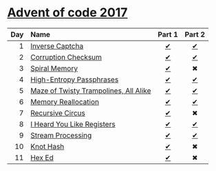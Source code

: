 [Advent of code 2017](https://adventofcode.com)
=====================
| Day | Name                                          | Part 1                        | Part 2                        |
|----:|:----------------------------------------------|:-----------------------------:|:-----------------------------:|
| 1   | [Inverse Captcha][Day1]                       | [&#10004;](./Day1/Part1.fsx)  | [&#10004;](./Day1/Part2.fsx)  |
| 2   | [Corruption Checksum][Day2]                   | [&#10004;](./Day2/Part1.fsx)  | [&#10004;](./Day2/Part2.fsx)  |
| 3   | [Spiral Memory][Day3]                         | [&#10004;](./Day3/Part1.fsx)  | &#10006;                      |
| 4   | [High-Entropy Passphrases][Day4]              | [&#10004;](./Day4/Part1.fsx)  | [&#10004;](./Day4/Part2.fsx)  |
| 5   | [Maze of Twisty Trampolines, All Alike][Day5] | [&#10004;](./Day5/Part1.fsx)  | [&#10004;](./Day5/Part2.fsx)  |
| 6   | [Memory Reallocation][Day6]                   | [&#10004;](./Day6/Part1.fsx)  | [&#10004;](./Day6/Part2.fsx)  |
| 7   | [Recursive Circus][Day7]                      | [&#10004;](./Day7/Part1.fsx)  | &#10006;                      |
| 8   | [I Heard You Like Registers][Day8]            | [&#10004;](./Day8/Part1.fsx)  | [&#10004;](./Day8/Part2.fsx)  |
| 9   | [Stream Processing][Day9]                     | [&#10004;](./Day9/Part1.fsx)  | [&#10004;](./Day9/Part2.fsx)  |
| 10  | [Knot Hash][Day10]                            | [&#10004;](./Day10/Part1.fsx) | &#10006;                      |
| 11  | [Hex Ed][Day10]                               | [&#10004;](./Day11/Part1.fsx) | &#10006;                      |

[Day1]: https://adventofcode.com/2017/day/1
[Day2]: https://adventofcode.com/2017/day/2
[Day3]: https://adventofcode.com/2017/day/3
[Day4]: https://adventofcode.com/2017/day/4
[Day5]: https://adventofcode.com/2017/day/5
[Day6]: https://adventofcode.com/2017/day/6
[Day7]: https://adventofcode.com/2017/day/7
[Day8]: https://adventofcode.com/2017/day/8
[Day9]: https://adventofcode.com/2017/day/9
[Day10]: https://adventofcode.com/2017/day/10
[Day11]: https://adventofcode.com/2017/day/11